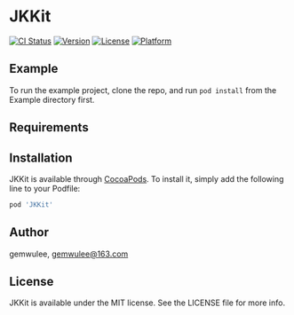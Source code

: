 # JKKit

[![CI Status](https://img.shields.io/travis/gemwulee/JKKit.svg?style=flat)](https://travis-ci.org/gemwulee/JKKit)
[![Version](https://img.shields.io/cocoapods/v/JKKit.svg?style=flat)](https://cocoapods.org/pods/JKKit)
[![License](https://img.shields.io/cocoapods/l/JKKit.svg?style=flat)](https://cocoapods.org/pods/JKKit)
[![Platform](https://img.shields.io/cocoapods/p/JKKit.svg?style=flat)](https://cocoapods.org/pods/JKKit)

## Example

To run the example project, clone the repo, and run `pod install` from the Example directory first.

## Requirements

## Installation

JKKit is available through [CocoaPods](https://cocoapods.org). To install
it, simply add the following line to your Podfile:

```ruby
pod 'JKKit'
```

## Author

gemwulee, gemwulee@163.com

## License

JKKit is available under the MIT license. See the LICENSE file for more info.
